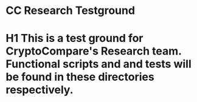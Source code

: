 # CC Research Testground

# H1 This is a test ground for CryptoCompare's Research team. Functional scripts and and tests will be found in these directories respectively.
